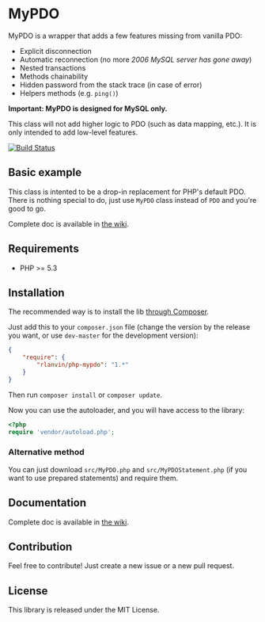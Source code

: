 # MyPDO

MyPDO is a wrapper that adds a few features missing from vanilla PDO:
 - Explicit disconnection
 - Automatic reconnection (no more _2006 MySQL server has gone away_)
 - Nested transactions
 - Methods chainability
 - Hidden password from the stack trace (in case of error)
 - Helpers methods (e.g. `ping()`)

**Important: MyPDO is designed for MySQL only.**

This class will not add higher logic to PDO (such as data mapping, etc.). It is only intended to add low-level features.

[![Build Status](https://travis-ci.org/rlanvin/php-mypdo.svg?branch=master)](https://travis-ci.org/rlanvin/php-mypdo)

## Basic example

This class is intented to be a drop-in replacement for PHP's default PDO. There is nothing special to do, just use `MyPDO` class instead of `PDO` and you're good to go.

Complete doc is available in [the wiki](https://github.com/rlanvin/php-mypdo/wiki).

## Requirements

- PHP >= 5.3

## Installation

The recommended way is to install the lib [through Composer](http://getcomposer.org/).

Just add this to your `composer.json` file (change the version by the release you want, or use `dev-master` for the development version):

```JSON
{
    "require": {
        "rlanvin/php-mypdo": "1.*"
    }
}
```

Then run `composer install` or `composer update`.

Now you can use the autoloader, and you will have access to the library:

```php
<?php
require 'vendor/autoload.php';
```

### Alternative method

You can just download `src/MyPDO.php` and `src/MyPDOStatement.php` (if you want to use prepared statements) and require them.

## Documentation

Complete doc is available in [the wiki](https://github.com/rlanvin/php-mypdo/wiki).

## Contribution

Feel free to contribute! Just create a new issue or a new pull request.

## License

This library is released under the MIT License.
